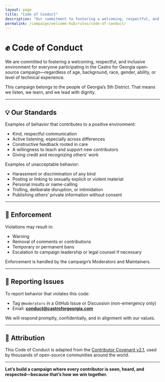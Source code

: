 ```yaml
---
layout: page
title: "Code of Conduct"
description: "Our commitment to fostering a welcoming, respectful, and inclusive environment where every contributor is seen, heard, and respected in our grassroots movement."
permalink: /campaign/welcome-hub/rules/code-of-conduct/
---
```


# ✊ Code of Conduct

We are committed to fostering a welcoming, respectful, and inclusive environment for everyone participating in the Castro for Georgia open-source campaign—regardless of age, background, race, gender, ability, or level of technical experience.

This campaign belongs to the people of Georgia’s 5th District. That means we listen, we learn, and we lead with dignity.

---

## 💡 Our Standards

Examples of behavior that contributes to a positive environment:

- Kind, respectful communication
- Active listening, especially across differences
- Constructive feedback rooted in care
- A willingness to teach and support new contributors
- Giving credit and recognizing others’ work

Examples of unacceptable behavior:

- Harassment or discrimination of any kind
- Posting or linking to sexually explicit or violent material
- Personal insults or name-calling
- Trolling, deliberate disruption, or intimidation
- Publishing others’ private information without consent

---

## 🔧 Enforcement

Violations may result in:

- Warning
- Removal of comments or contributions
- Temporary or permanent bans
- Escalation to campaign leadership or legal counsel if necessary

Enforcement is handled by the campaign’s Moderators and Maintainers.

---

## 📣 Reporting Issues

To report behavior that violates this code:

- Tag `@moderators` in a GitHub Issue or Discussion (non-emergency only)
- Email: **[conduct@castroforgeorgia.com](mailto:conduct@castroforgeorgia.com)**

We will respond promptly, confidentially, and in alignment with our values.

---

## 📜 Attribution

This Code of Conduct is adapted from the [Contributor Covenant v2.1](https://www.contributor-covenant.org/version/2/1/code_of_conduct.html), used by thousands of open-source communities around the world.

---

**Let’s build a campaign where every contributor is seen, heard, and respected—because that’s how we win together.**
